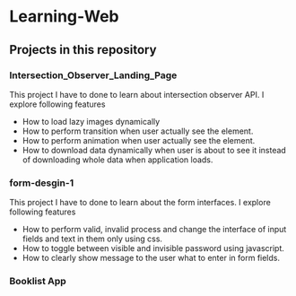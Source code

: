 # Learning-Web

## Projects in this repository

### Intersection_Observer_Landing_Page
This project I have to done to learn about intersection observer API. I explore following features
- How to load lazy images dynamically
- How to perform transition when user actually see the element.
- How to perform animation when user actually  see the element.
- How to download data dynamically when user is about to see it instead of downloading whole data when application loads.

### form-desgin-1
This project I have to done to learn about the form interfaces. I explore following features
- How to perform valid, invalid process and change the interface of input fields and text in them only using css.
- How to toggle between visible and invisible password using javascript.
- How to clearly show message to the user what to enter in form fields.

### Booklist App

  
